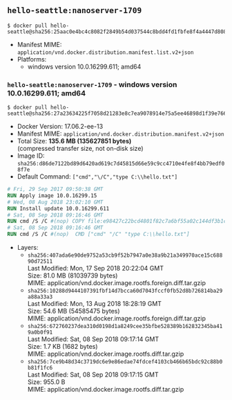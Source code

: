 ## `hello-seattle:nanoserver-1709`

```console
$ docker pull hello-seattle@sha256:25aac0e4bc4c8082f2849b54d037544c8bdd4fd1fbfe8f4a4447d808537b3d1c
```

-	Manifest MIME: `application/vnd.docker.distribution.manifest.list.v2+json`
-	Platforms:
	-	windows version 10.0.16299.611; amd64

### `hello-seattle:nanoserver-1709` - windows version 10.0.16299.611; amd64

```console
$ docker pull hello-seattle@sha256:27a23634225f7058d21283e8c7ea9078914e75a5ee46898d1f39e766806d95d3
```

-	Docker Version: 17.06.2-ee-13
-	Manifest MIME: `application/vnd.docker.distribution.manifest.v2+json`
-	Total Size: **135.6 MB (135627851 bytes)**  
	(compressed transfer size, not on-disk size)
-	Image ID: `sha256:d86de7122bd89d6420ad619c7d45815d66e59c9cc4710e4fe8f4bb79edf08f7e`
-	Default Command: `["cmd","\/C","type C:\\hello.txt"]`

```dockerfile
# Fri, 29 Sep 2017 09:50:38 GMT
RUN Apply image 10.0.16299.15
# Wed, 08 Aug 2018 23:02:10 GMT
RUN Install update 10.0.16299.611
# Sat, 08 Sep 2018 09:16:46 GMT
RUN cmd /S /C #(nop) COPY file:e98427c22bcd4801f82c7a6bf55a02c144df3b1c6ebd6688900b74fd59119471 in C: 
# Sat, 08 Sep 2018 09:16:46 GMT
RUN cmd /S /C #(nop)  CMD ["cmd" "/C" "type C:\\hello.txt"]
```

-	Layers:
	-	`sha256:407ada6e90de9752a53cb9f52b7947a0e38a9b21a349970ace15c68890d72511`  
		Last Modified: Mon, 17 Sep 2018 20:22:04 GMT  
		Size: 81.0 MB (81039739 bytes)  
		MIME: application/vnd.docker.image.rootfs.foreign.diff.tar.gzip
	-	`sha256:10288d9444107391fbf14d7bcca60d7043fccf0fb52d8b726814ba29a88a33a3`  
		Last Modified: Mon, 13 Aug 2018 18:28:19 GMT  
		Size: 54.6 MB (54585475 bytes)  
		MIME: application/vnd.docker.image.rootfs.foreign.diff.tar.gzip
	-	`sha256:672760237dea310d0198d1a8249cee35bfbe528389b162832345ba419a0b0f91`  
		Last Modified: Sat, 08 Sep 2018 09:17:14 GMT  
		Size: 1.7 KB (1682 bytes)  
		MIME: application/vnd.docker.image.rootfs.diff.tar.gzip
	-	`sha256:7ce9b48d34c3719dc6e9e86edae74fdcef4103cb466b65bdc92c88b0b81f1fc6`  
		Last Modified: Sat, 08 Sep 2018 09:17:15 GMT  
		Size: 955.0 B  
		MIME: application/vnd.docker.image.rootfs.diff.tar.gzip

